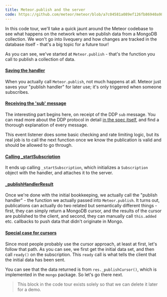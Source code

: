 ```yaml
---
title: Meteor.publish and the server
code: https://github.com/meteor/meteor/blob/a7c04581a089ef126fb86940a98b983f7b46b714/packages/ddp-server/livedata_server.js#L1468-L1476
---
```


In this code tour, we'll take a quick jaunt around the Meteor codebase to see what happens on the network when we publish data from a MongoDB collection. We won't go into livequery and how changes are tracked in the database itself - that's a big topic for a future tour!

As you can see, we've started at `Meteor.publish` - that's the function you call to publish a collection of data.

<a href="https://github.com/meteor/meteor/blob/a7c04581a089ef126fb86940a98b983f7b46b714/packages/ddp-server/livedata_server.js#L1512-L1513"><h4>Saving the handler</h4></a>

When you actually call `Meteor.publish`, not much happens at all. Meteor just saves your "publish handler" for later use; it's only triggered when someone subscribes.

<a href="https://github.com/meteor/meteor/blob/a7c04581a089ef126fb86940a98b983f7b46b714/packages/ddp-server/livedata_server.js#L561-L578"><h4>Receiving the 'sub' message</h4></a>

The interesting part begins here, on receipt of the DDP `sub` message. You can read more about the DDP protocol in detail [in the spec itself](https://github.com/meteor/meteor/blob/devel/packages/ddp/DDP.md), and find a thorough explanation of every message.

This event listener does some basic checking and rate limiting logic, but its real job is to call the next function once we know the publication is valid and should be allowed to go through.

<a href="https://github.com/meteor/meteor/blob/a7c04581a089ef126fb86940a98b983f7b46b714/packages/ddp-server/livedata_server.js#L835-L846"><h4>Calling _startSubscription</h4></a>

It ends up calling `_startSubscription`, which initializes a `Subscription` object with the handler, and attaches it to the server.

<a href="https://github.com/meteor/meteor/blob/a7c04581a089ef126fb86940a98b983f7b46b714/packages/ddp-server/livedata_server.js#L1044"><h4>_publishHandlerResult</h4></a>

Once we're done with the initial bookkeeping, we actually call the "publish handler" - the function we actually passed into `Meteor.publish`. It turns out, publications can actually do two related but semantically different things - first, they can simply return a MongoDB cursor, and the results of the cursor are published to the client, and second, they can manually call `this.added` etc. callbacks to push data that didn't originate in Mongo.

<a href="https://github.com/meteor/meteor/blob/a7c04581a089ef126fb86940a98b983f7b46b714/packages/ddp-server/livedata_server.js#L1066-L1076"><h4>Special case for cursors</h4></a>

Since most people probably use the cursor approach, at least at first, let's follow that path. As you can see, we first get the initial data set, and then call `ready()` on the subscription. This `ready` call is what tells the client that the initial data has been sent.

You can see that the data returned is from `res._publishCursor()`, which is implemented in the `mongo` package. So let's go there next.

> This block in the code tour exists solely so that we can delete it later for a demo.
